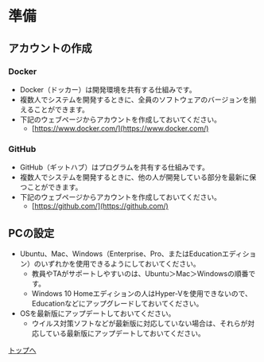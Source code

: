 # 準備
## アカウントの作成
### Docker
- Docker（ドッカー）は開発環境を共有する仕組みです。
- 複数人でシステムを開発するときに、全員のソフトウェアのバージョンを揃えることができます。
- 下記のウェブページからアカウントを作成しておいてください。
  - [https://www.docker.com/](https://www.docker.com/)

### GitHub
- GitHub（ギットハブ）はプログラムを共有する仕組みです。
- 複数人でシステムを開発するときに、他の人が開発している部分を最新に保つことができます。
- 下記のウェブページからアカウントを作成しておいてください。
  - [https://github.com/](https://github.com/)

## PCの設定
- Ubuntu、Mac、Windows（Enterprise、Pro、またはEducationエディション）のいずれかを使用できるようにしておいてください。
  - 教員やTAがサポートしやすいのは、Ubuntu＞Mac＞Windowsの順番です。
  - Windows 10 Homeエディションの人はHyper-Vを使用できないので、Educationなどにアップグレードしておいてください。
- OSを最新版にアップデートしておいてください。
  - ウイルス対策ソフトなどが最新版に対応していない場合は、それらが対応している最新版にアップデートしておいてください。

[トップへ](#)
